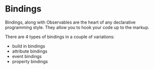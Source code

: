 # Bindings

Bindings, along with Observables are the heart of any declarative programming style. They allow you to hook your code up to the markup.

There are 4 types of bindings in a couple of variations:
- build in bindings
- attribute bindings
- event bindings
- property bindings